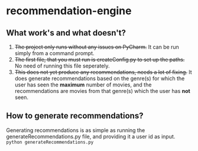 # recommendation-engine

## What work's and what doesn't?

1. <strike>The project only runs without any issues on PyCharm.</strike> 
    It can be run simply from a command prompt.
2. <strike>The first file, that you must run is createConfig.py to set up the paths.</strike>
    No need of running this file seperately.
3. <strike>This does not yet produce any recommendations, needs a lot of fixing.</strike>
    It does generate recommendations based on the genre(s) for which the user has seen the **maximum** number of movies, and the
    recommendations are movies from that genre(s) which the user has **not** seen.

## How to generate recommendations?

Generating recommendations is as simple as running the generateRecommendations.py file, and providing it a user id as input. 
<code>python generateRecommendations.py</code>


